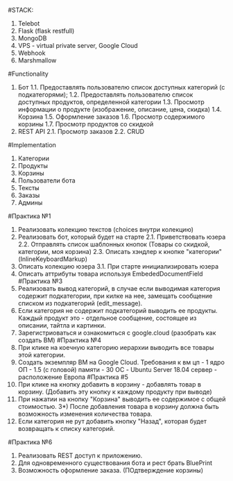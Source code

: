 #STACK:
1) Telebot
2) Flask (flask restfull)
3) MongoDB
4) VPS - virtual private server, Google Cloud
5) Webhook
6) Marshmallow

#Functionality
1) Бот
1.1. Предоставлять пользователю список доступных категорий (с подкатегорями);
1.2. Предоставлять пользователю список доступных продуктов, определенной категории
1.3. Просмотр информации о продукте (изображение, описание, цена, скидка)
1.4. Корзина
1.5. Оформление заказов
1.6. Просмотр содержимого корзины
1.7. Просмотр продуктов со скидкой
2) REST API
2.1. Просмотр заказов
2.2. CRUD

#Implementation
1) Категории
2) Продукты
3) Корзины
4) Пользователи бота
5) Тексты
6) Заказы
7) Админы

#Практика №1
1) Реализовать колекцию текстов (choices внутри колекцию)
2) Реализовать бот, который будет на старте
2.1. Приветствовать юзера
2.2. Отправлять список шаблонных кнопок
(Товары со скидкой, категории, моя корзина)
2.3. Описать хэндлер к кнопке "категории" (InlineKeyboardMarkup)
3) Описать колекцию юзера
3.1. При старте инициализировать юзера
4) Описать аттрибуты товара используя EmbededDocumentField
#Практика №3
1) Реализовать вывод категорий, в случае если выводимая категория содержит 
подкатегории, при килке на нее, замещать сообщение списком из подкатегорий 
(edit_message).
2) Если категория не содержит подкатегорий выводить ее продукты. Каждый продукт это -
отдельное сообщение, состоящее из описании, тайтла и картинки.
3) Зарегистриоваться и ознакомиться с google.cloud (разобрать как создать ВМ)
#Практика №4
1) При клике на коечную категорию иерархии выводить все товары этой категории.
2) Создать экземпляр ВМ на Google Cloud.
Требования к вм
цп - 1 ядро
ОП - 1.5 (с головой)
памяти - 30
ОС - Ubuntu Server 18.04
сервер - расположение Европа
#Практика #5
1) При клике на кнопку добавить в корзину - добавлять товар в корзину. (Добавить эту кнопку к каждому продукту при выводе)
2) При нажатии на кнопку "Корзина" выводить ее содержимое с общей стоимостью.
3*) После добавления товара в корзину должна быть возможность изменения количества товара.
4) Если категория не рут добавить кнопку "Назад", которая будет возвращать к списку категорий.

#Практика №6
1) Реализовать REST доступ к приложению.
2) Для одновременного существования бота и рест брать BluePrint
3) Возможность оформление заказа. (ПОдтверждение корзины)